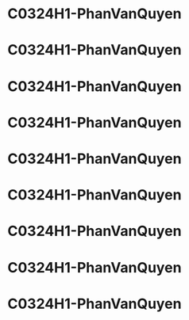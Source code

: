 # C0324H1-PhanVanQuyen
# C0324H1-PhanVanQuyen
# C0324H1-PhanVanQuyen
# C0324H1-PhanVanQuyen
# C0324H1-PhanVanQuyen
# C0324H1-PhanVanQuyen
# C0324H1-PhanVanQuyen
# C0324H1-PhanVanQuyen
# C0324H1-PhanVanQuyen
